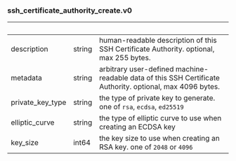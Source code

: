 
### ssh_certificate_authority_create.v0

| &nbsp; | &nbsp; | &nbsp; |
|---|---|---|
| description | string | human-readable description of this SSH Certificate Authority. optional, max 255 bytes. |
| metadata | string | arbitrary user-defined machine-readable data of this SSH Certificate Authority. optional, max 4096 bytes. |
| private_key_type | string | the type of private key to generate. one of `rsa`, `ecdsa`, `ed25519` |
| elliptic_curve | string | the type of elliptic curve to use when creating an ECDSA key |
| key_size | int64 | the key size to use when creating an RSA key. one of `2048` or `4096` |